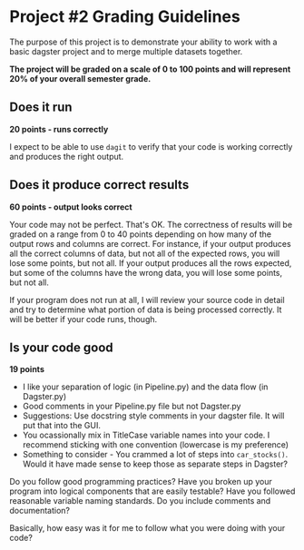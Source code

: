 # Project #2 Grading Guidelines
The purpose of this project is to demonstrate your ability to work with a basic dagster project and to merge multiple datasets together.

**The project will be graded on a scale of 0 to 100 points and will represent 20% of your overall semester grade.**

## Does it run
**20 points - runs correctly**

I expect to be able to use `dagit` to verify that your code is working correctly and produces the right output.


## Does it produce correct results
**60 points - output looks correct**

Your code may not be perfect.  That's OK. The correctness of results will be graded on a range from 0 to 40 points depending on how many of the output rows and columns are correct.  For instance, if your output produces all the correct columns of data, but not all of the expected rows, you will lose some points, but not all. If your output produces all the rows expected, but some of the columns have the wrong data, you will lose some points, but not all.

If your program does not run at all, I will review your source code in detail and try to determine what portion of data is being processed correctly.  It will be better if your code runs, though.


## Is your code good
**19 points**
* I like your separation of logic (in Pipeline.py) and the data flow (in Dagster.py)
* Good comments in your Pipeline.py file but not Dagster.py
* Suggestions: Use docstring style comments in your dagster file. It will put that into the GUI.
* You ocassionally mix in TitleCase variable names into your code. I recommend sticking with one convention (lowercase is my preference)
* Something to consider - You crammed a lot of steps into `car_stocks()`.  Would it have made sense to keep those as separate steps in Dagster?

Do you follow good programming practices? Have you broken up your program into logical components that are easily testable? Have you followed reasonable variable naming standards. Do you include comments and documentation?

Basically, how easy was it for me to follow what you were doing with your code?
